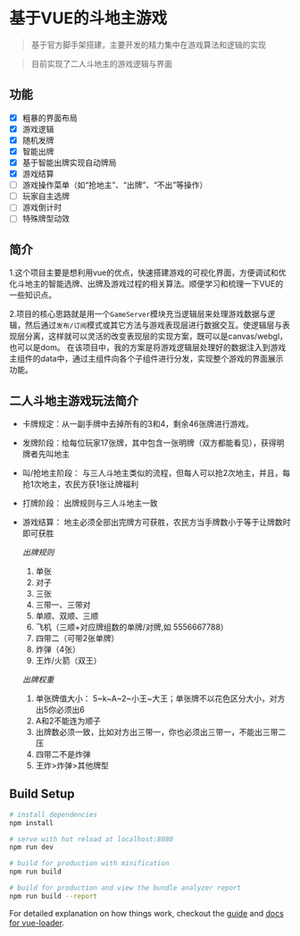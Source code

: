 # 基于VUE的斗地主游戏

> 基于官方脚手架搭建，主要开发的精力集中在游戏算法和逻辑的实现

> 目前实现了二人斗地主的游戏逻辑与界面

## 功能

- [x] 粗暴的界面布局
- [x] 游戏逻辑
- [x] 随机发牌
- [x] 智能出牌
- [x] 基于智能出牌实现自动牌局
- [x] 游戏结算
- [ ] 游戏操作菜单（如“抢地主”、“出牌”、“不出”等操作）
- [ ] 玩家自主选牌
- [ ] 游戏倒计时
- [ ] 特殊牌型动效

## 简介

1.这个项目主要是想利用vue的优点，快速搭建游戏的可视化界面，方便调试和优化斗地主的智能选牌、出牌及游戏过程的相关算法。顺便学习和梳理一下VUE的一些知识点。

2.项目的核心思路就是用一个`GameServer`模块充当逻辑层来处理游戏数据与逻辑，然后通过`发布/订阅`模式或其它方法与游戏表现层进行数据交互。使逻辑层与表现层分离，这样就可以灵活的改变表现层的实现方案，既可以是canvas/webgl，也可以是dom。
在该项目中，我的方案是将游戏逻辑层处理好的数据注入到游戏主组件的data中，通过主组件向各个子组件进行分发，实现整个游戏的界面展示功能。

## 二人斗地主游戏玩法简介

- 卡牌规定：从一副手牌中去掉所有的3和4，剩余46张牌进行游戏。
- 发牌阶段：给每位玩家17张牌，其中包含一张明牌（双方都能看见），获得明牌者先叫地主
- 叫/抢地主阶段： 与三人斗地主类似的流程，但每人可以抢2次地主，并且，每抢1次地主，农民方获1张让牌福利
- 打牌阶段： 出牌规则与三人斗地主一致
- 游戏结算： 地主必须全部出完牌方可获胜，农民方当手牌数小于等于让牌数时即可获胜

  *出牌规则*

  1. 单张
  2. 对子
  3. 三张
  4. 三带一、三带对
  5. 单顺、双顺、三顺
  6. 飞机（三顺+对应牌组数的单牌/对牌,如 5556667788）
  7. 四带二（可带2张单牌）
  8. 炸弹（4张）
  9. 王炸/火箭（双王）

  *出牌权重*
  1. 单张牌值大小： 5~k~A~2~小王~大王；单张牌不以花色区分大小，对方出5你必须出6
  2. A和2不能连为顺子
  3. 出牌数必须一致，比如对方出三带一，你也必须出三带一，不能出三带二压
  4. 四带二不是炸弹
  5. 王炸>炸弹>其他牌型


## Build Setup

``` bash
# install dependencies
npm install

# serve with hot reload at localhost:8080
npm run dev

# build for production with minification
npm run build

# build for production and view the bundle analyzer report
npm run build --report
```

For detailed explanation on how things work, checkout the [guide](http://vuejs-templates.github.io/webpack/) and [docs for vue-loader](http://vuejs.github.io/vue-loader).
